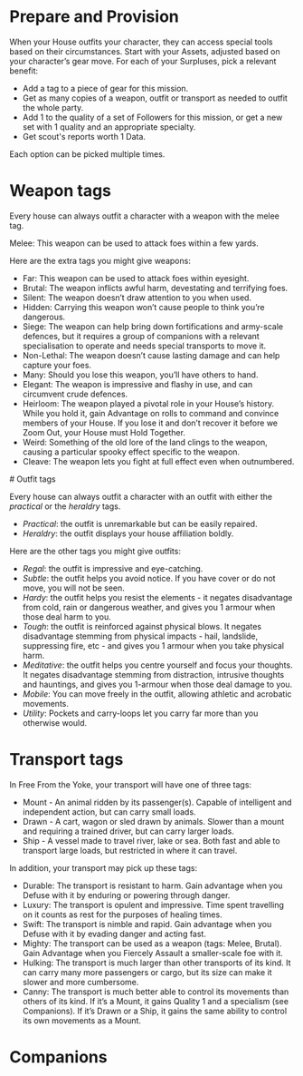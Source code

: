 # Prepare and Provision
When your House outfits your character, they can access special tools based on their circumstances. 
Start with your Assets, adjusted based on your character’s gear move.
For each of your Surpluses, pick a relevant benefit: 

* Add a tag to a piece of gear for this mission. 
* Get as many copies of a weapon, outfit or transport as needed to outfit the whole party. 
* Add 1 to the quality of a set of Followers for this mission, or get a new set with 1 quality and an appropriate specialty. 
* Get scout's reports worth 1 Data. 

Each option can be picked multiple times.

# Weapon tags

Every house can always outfit a character with a weapon with the melee tag.

Melee: This weapon can be used to attack foes within a few yards.

Here are the extra tags you might give weapons:

* Far: This weapon can be used to attack foes within eyesight.
* Brutal: The weapon inflicts awful harm, devestating and terrifying foes.
* Silent: The weapon doesn’t draw attention to you when used.
* Hidden: Carrying this weapon won’t cause people to think you’re dangerous.
* Siege: The weapon can help bring down fortifications and army-scale defences, but it requires a group of companions with a relevant specialisation to operate and needs special transports to move it.
* Non-Lethal: The weapon doesn’t cause lasting damage and can help capture your foes.
* Many: Should you lose this weapon, you’ll have others to hand.
* Elegant: The weapon is impressive and flashy in use, and can circumvent crude defences.
* Heirloom: The weapon played a pivotal role in your House’s history. While you hold it, gain Advantage on rolls to command and convince members of your House. If you lose it and don’t recover it before we Zoom Out, your House must Hold Together.
* Weird: Something of the old lore of the land clings to the weapon, causing a particular spooky effect specific to the weapon.
* Cleave: The weapon lets you fight at full effect even when outnumbered.

# Outfit tags

Every house can always outfit a character with an outfit with either the *practical* or the *heraldry* tags.

* *Practical*: the outfit is unremarkable but can be easily repaired.
* *Heraldry*: the outfit displays your house affiliation boldly.

Here are the other tags you might give outfits:

* *Regal*: the outfit is impressive and eye-catching.
* *Subtle*: the outfit helps you avoid notice. If you have cover or do not move, you will not be seen.
* *Hardy*: the outfit helps you resist the elements - it negates disadvantage from cold, rain or dangerous weather, and gives you 1 armour when those deal harm to you.
* *Tough*: the outfit is reinforced against physical blows. It negates disadvantage stemming from physical impacts - hail, landslide, suppressing fire, etc - and gives you 1 armour when you take physical harm.
* *Meditative*: the outfit helps you centre yourself and focus your thoughts. It negates disadvantage stemming from distraction, intrusive thoughts and hauntings, and gives you 1-armour when those deal damage to you.
* *Mobile*: You can move freely in the outfit, allowing athletic and acrobatic movements.
* *Utility*: Pockets and carry-loops let you carry far more than you otherwise would.

# Transport tags
In Free From the Yoke, your transport will have one of three tags:

* Mount - An animal ridden by its passenger(s). Capable of intelligent and independent action, but can carry small loads.
* Drawn - A cart, wagon or sled drawn by animals. Slower than a mount and requiring a trained driver, but can carry larger loads.
* Ship - A vessel made to travel river, lake or sea. Both fast and able to transport large loads, but restricted in where it can travel.

In addition, your transport may pick up these tags:
* Durable: The transport is resistant to harm. Gain advantage when you Defuse with it by enduring or powering through danger.
* Luxury: The transport is opulent and impressive. Time spent travelling on it counts as rest for the purposes of healing times.
* Swift: The transport is nimble and rapid. Gain advantage when you Defuse with it by evading danger and acting fast.
* Mighty: The transport can be used as a weapon (tags: Melee, Brutal). Gain Advantage when you Fiercely Assault a smaller-scale foe with it. 
* Hulking: The transport is much larger than other transports of its kind. It can carry many more passengers or cargo, but its size can make it slower and more cumbersome.
* Canny: The transport is much better able to control its movements than others of its kind. If it’s a Mount, it gains Quality 1 and a specialism (see Companions). If it’s Drawn or a Ship, it gains the same ability to control its own movements as a Mount.


# Companions

